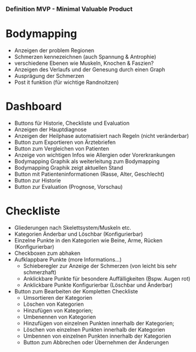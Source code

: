 ### Definition MVP - Minimal Valuable Product

# Bodymapping
   - Anzeigen der problem Regionen
   - Schmerzen kennezeichnen (auch Spannung & Antrophie)
   - verschiedene Ebenen wie Muskeln, Knochen & Faszien?
   - Anzeigen des Verlaufs und der Genesung durch einen Graph
   - Ausprägung der Schmerzen
   - Post it funktion (für wichtige Randnoitzen)

# Dashboard
   - Buttons für Historie, Checkliste und Evaluation
   - Anzeigen der Hauptdiagnose
   - Anzeigen der Heilphase automatisiert nach Regeln (nicht veränderbar)
   - Button zum Exportieren von Ärztebriefen
   - Button zum Vergleichen von Patienten
   - Anzeige von wichtigen Infos wie Allergien oder Vorerkrankungen
   - Bodymapping Graphik als weiterleitung zum Bodymapping
   - Bodymapping Graphik zeigt aktuellen Stand
   - Button mit Patienteninformationen (Rasse, Alter, Geschlecht)
   - Button zur Historie
   - Button zur Evaluation (Prognose, Vorschau)
# Checkliste
   - Gliederungen nach Skelettsystem/Muskeln etc.
   - Kategorien Änderbar und Löschbar (Konfigurierbar)
   - Einzelne Punkte in den Kategorien wie Beine, Arme, Rücken (Konfigurierbar)
   - Checkboxen zum abhaken
   - Aufklappbare Punkte (more Informations...)
       - Schieberegler zur Anzeige der Schmerzen (von leicht bis sehr schmerzhaft)
       - Anklickbare Punkte für besondere Auffälligkeiten (Bspw. Augen rot)
       - Anklickbare Punkte Konfigurierbar (Löschbar und Änderbar)
   - Button zum Bearbeiten der Kompletten Checkliste
       - Umsortieren der Kategorien
       - Löschen von Kategorien
       - Hinzufügen von Kategorien;
       - Umbenennen von Kategorien
       - Hinzufügen von einzelnen Punkten innerhalb der Kategorien;
       - Löschen von einzelnen Punkten innerhalb der Kategorien
       - Umbennen von einzelnen Punkten innerhalb der Kategorien
       - Button zum Abbrechen oder Übernehmen der Änderungen
